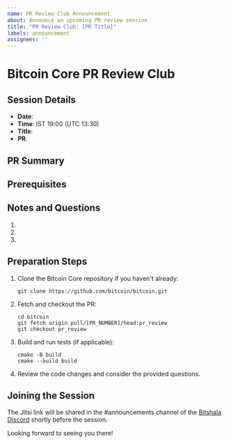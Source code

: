```yaml
---
name: PR Review Club Announcement
about: Announce an upcoming PR review session
title: "PR Review Club: [PR Title]"
labels: announcement
assignees: ''
---
```


# Bitcoin Core PR Review Club

## Session Details

- **Date**: <!-- Date in format Month DD, YYYY -->
- **Time**: IST 19:00 (UTC 13:30)
- **Title**: <!-- Title of the PR being reviewed -->
- **PR**: <!-- Link to the PR -->

## PR Summary

<!-- Brief description of the PR and what it aims to accomplish -->

## Prerequisites

<!-- Any specific knowledge or setup required to participate -->

## Notes and Questions

<!-- List of questions to guide the review -->

1. 
2. 
3. 

## Preparation Steps

1. Clone the Bitcoin Core repository if you haven't already:
   ```
   git clone https://github.com/bitcoin/bitcoin.git
   ```

2. Fetch and checkout the PR:
   ```
   cd bitcoin
   git fetch origin pull/[PR_NUMBER]/head:pr_review
   git checkout pr_review
   ```

3. Build and run tests (if applicable):
   ```
   cmake -B build
   cmake --build build
   ```

4. Review the code changes and consider the provided questions.

## Joining the Session

The Jitsi link will be shared in the #announcements channel of the [Bitshala Discord](https://discord.gg/atjEPVTdsQ) shortly before the session.

Looking forward to seeing you there!